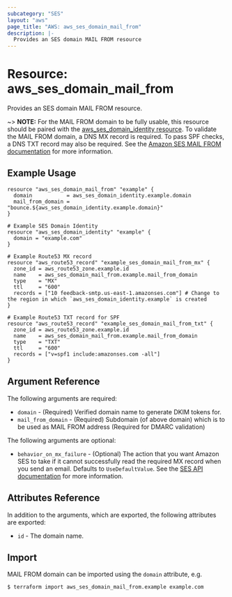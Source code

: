 ```yaml
---
subcategory: "SES"
layout: "aws"
page_title: "AWS: aws_ses_domain_mail_from"
description: |-
  Provides an SES domain MAIL FROM resource
---
```


# Resource: aws_ses_domain_mail_from

Provides an SES domain MAIL FROM resource.

~> **NOTE:** For the MAIL FROM domain to be fully usable, this resource should be paired with the [aws_ses_domain_identity resource](/docs/providers/aws/r/ses_domain_identity.html). To validate the MAIL FROM domain, a DNS MX record is required. To pass SPF checks, a DNS TXT record may also be required. See the [Amazon SES MAIL FROM documentation](https://docs.aws.amazon.com/ses/latest/DeveloperGuide/mail-from-set.html) for more information.

## Example Usage

```hcl
resource "aws_ses_domain_mail_from" "example" {
  domain           = aws_ses_domain_identity.example.domain
  mail_from_domain = "bounce.${aws_ses_domain_identity.example.domain}"
}

# Example SES Domain Identity
resource "aws_ses_domain_identity" "example" {
  domain = "example.com"
}

# Example Route53 MX record
resource "aws_route53_record" "example_ses_domain_mail_from_mx" {
  zone_id = aws_route53_zone.example.id
  name    = aws_ses_domain_mail_from.example.mail_from_domain
  type    = "MX"
  ttl     = "600"
  records = ["10 feedback-smtp.us-east-1.amazonses.com"] # Change to the region in which `aws_ses_domain_identity.example` is created
}

# Example Route53 TXT record for SPF
resource "aws_route53_record" "example_ses_domain_mail_from_txt" {
  zone_id = aws_route53_zone.example.id
  name    = aws_ses_domain_mail_from.example.mail_from_domain
  type    = "TXT"
  ttl     = "600"
  records = ["v=spf1 include:amazonses.com -all"]
}
```

## Argument Reference

The following arguments are required:

* `domain` - (Required) Verified domain name to generate DKIM tokens for.
* `mail_from_domain` - (Required) Subdomain (of above domain) which is to be used as MAIL FROM address (Required for DMARC validation)

The following arguments are optional:

* `behavior_on_mx_failure` - (Optional) The action that you want Amazon SES to take if it cannot successfully read the required MX record when you send an email. Defaults to `UseDefaultValue`. See the [SES API documentation](https://docs.aws.amazon.com/ses/latest/APIReference/API_SetIdentityMailFromDomain.html) for more information.

## Attributes Reference

In addition to the arguments, which are exported, the following attributes are exported:

* `id` - The domain name.

## Import

MAIL FROM domain can be imported using the `domain` attribute, e.g.

```
$ terraform import aws_ses_domain_mail_from.example example.com
```
